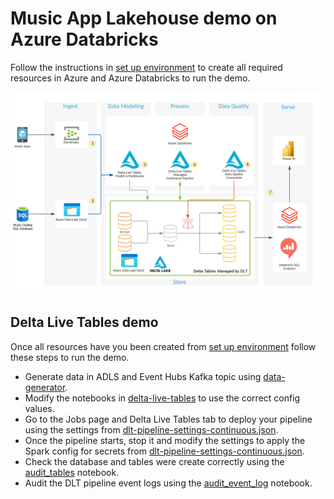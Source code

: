 # Music App Lakehouse demo on Azure Databricks

Follow the instructions in [set up environment](SET-UP-ENVIRONMENT.md) to create all required resources in Azure and Azure Databricks to run the demo.

![Azure Databricks E2E - DLT & Power BI.png](images/Azure-Databrick-DLT-Power-BI.png)

## Delta Live Tables demo

Once all resources have you been created from [set up environment](SET-UP-ENVIRONMENT.md) follow these steps to run the demo.

- Generate data in ADLS and Event Hubs Kafka topic using [data-generator](/data-generator).
- Modify the notebooks in [delta-live-tables](/delta-live-tables) to use the correct config values.
- Go to the Jobs page and Delta Live Tables tab to deploy your pipeline using the settings from [dlt-pipeline-settings-continuous.json](/delta-live-tables/dlt-pipeline-settings-continuous.json).
- Once the pipeline starts, stop it and modify the settings to apply the Spark config for secrets from [dlt-pipeline-settings-continuous.json](/delta-live-tables/dlt-pipeline-settings-continuous.json).
- Check the database and tables were create correctly using the [audit_tables](/delta-live-tables/audit_tables) notebook.
- Audit the DLT pipeline event logs using the [audit_event_log](/delta-live-tables/audit_event_log) notebook.